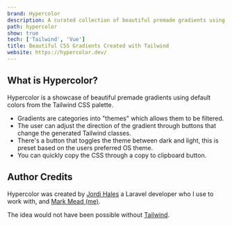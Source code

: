 ```yaml
---
brand: Hypercolor
description: A curated collection of beautiful premade gradients using default colors from the Tailwind palette as well as a selection of custom color gradients.
path: hypercolor
show: true
tech: ['Tailwind', 'Vue']
title: Beautiful CSS Gradients Created with Tailwind
website: https://hypercolor.dev/
---
```


## What is Hypercolor?

Hypercolor is a showcase of beautiful premade gradients using default colors from the Tailwind CSS palette.

- Gradients are categories into "themes" which allows them to be filtered.
- The user can adjust the direction of the gradient through buttons that change the generated Tailwind classes.
- There's a button that toggles the theme between dark and light, this is preset based on the users preferred OS theme.
- You can quickly copy the CSS through a copy to clipboard button.

## Author Credits

Hypercolor was created by [Jordi Hales](https://twitter.com/consolelogjordi) a Laravel developer who I use to work with, and [Mark Mead (me)](https://twitter.com/itsmarkmead).

The idea would not have been possible without [Tailwind](https://tailwindcss.com/).
